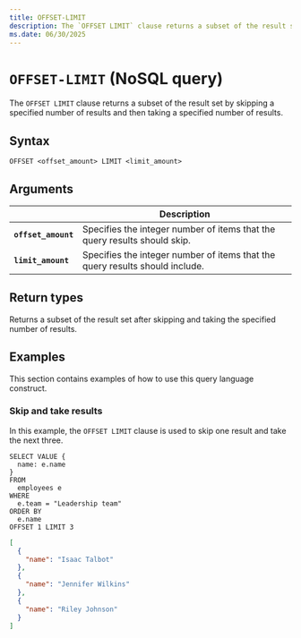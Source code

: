 ```yaml
---
title: OFFSET-LIMIT
description: The `OFFSET LIMIT` clause returns a subset of the result set by skipping a specified number of results and then taking a specified number of results.
ms.date: 06/30/2025
---
```


# `OFFSET-LIMIT` (NoSQL query)

The `OFFSET LIMIT` clause returns a subset of the result set by skipping a specified number of results and then taking a specified number of results.

## Syntax

```nosql
OFFSET <offset_amount> LIMIT <limit_amount>
```

## Arguments

| | Description |
| --- | --- |
| **`offset_amount`** | Specifies the integer number of items that the query results should skip. |
| **`limit_amount`** | Specifies the integer number of items that the query results should include. |

## Return types

Returns a subset of the result set after skipping and taking the specified number of results.

## Examples

This section contains examples of how to use this query language construct.

### Skip and take results

In this example, the `OFFSET LIMIT` clause is used to skip one result and take the next three.

```nosql
SELECT VALUE {
  name: e.name
}
FROM
  employees e
WHERE
  e.team = "Leadership team"
ORDER BY
  e.name
OFFSET 1 LIMIT 3
```

```json
[
  {
    "name": "Isaac Talbot"
  },
  {
    "name": "Jennifer Wilkins"
  },
  {
    "name": "Riley Johnson"
  }
]
```
